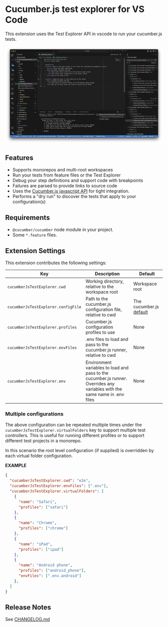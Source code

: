 # Cucumber.js test explorer for VS Code

This extension uses the Test Explorer API in vscode to run your cucumber.js tests.

![screenshot](./images/screenshot.png)

## Features

- Supports monorepos and multi-root workspaces
- Run your tests from feature files or the Test Explorer
- Debug your step definitions and support code with breakpoints
- Failures are parsed to provide links to source code
- Uses the [Cucumber.js javascript API](https://github.com/cucumber/cucumber-js/blob/main/docs/javascript_api.md) for tight integration.
- Performs a "dry run" to discover the tests that apply to your configuration(s)

## Requirements

- `@cucumber/cucumber` node module in your project.
- Some `*.feature` files.

## Extension Settings

This extension contributes the following settings:

| Key | Description | Default |
|--|--|--|
| `cucumberJsTestExplorer.cwd` | Working directory, relative to the workspace root | Workspace root |
| `cucumberJsTestExplorer.configFile` | Path to the cucumber.js configuration file, relative to cwd | The cucumber.js [default](https://github.com/cucumber/cucumber-js/blob/main/docs/configuration.md) |
| `cucumberJsTestExplorer.profiles` | Cucumber.js configuration profiles to use | None |
| `cucumberJsTestExplorer.envFiles` | .env files to load and pass to the cucumber.js runner, relative to cwd | None |
| `cucumberJsTestExplorer.env` | Environment variables to load and pass to the cucumber.js runner. Overrides any variables with the same name in .env files | None |

### Multiple configurations

The above configuration can be repeated multiple times under the `cucumberJsTestExplorer.virtualFolders` key to support multiple test controllers. This is useful for running different profiles or to support different test projects in a monorepo.

In this scenario the root level configuration (if supplied) is overridden by each virtual folder configuration.

**EXAMPLE**
```json
{
  "cucumberJsTestExplorer.cwd": "e2e",
  "cucumberJsTestExplorer.envFiles": [".env"],
  "cucumberJsTestExplorer.virtualFolders": [
    {
      "name": "Safari",
      "profiles": ["safari"]
    },
    {
      "name": "Chrome",
      "profiles": ["chrome"]
    },
    {
      "name": "iPad",
      "profiles": ["ipad"]
    },
    {
      "name": "Android phone",
      "profiles": ["android_phone"],
      "envFiles": [".env.android"]
    },
  ]
}
```

## Release Notes

See [CHANGELOG.md](./CHANGELOG.md)
